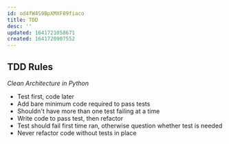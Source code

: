 ```yaml
---
id: od4fW4S9BpXMXF89fiaco
title: TDD
desc: ''
updated: 1641721058671
created: 1641720907552
---
```


## TDD Rules
_Clean Architecture in Python_

- Test first, code later
- Add bare minimum code required to pass tests
- Shouldn't have more than one test failing at a time
- Write code to pass test, then refactor
- Test should fail first time ran, otherwise question whether test is needed
- Never refactor code without tests in place



